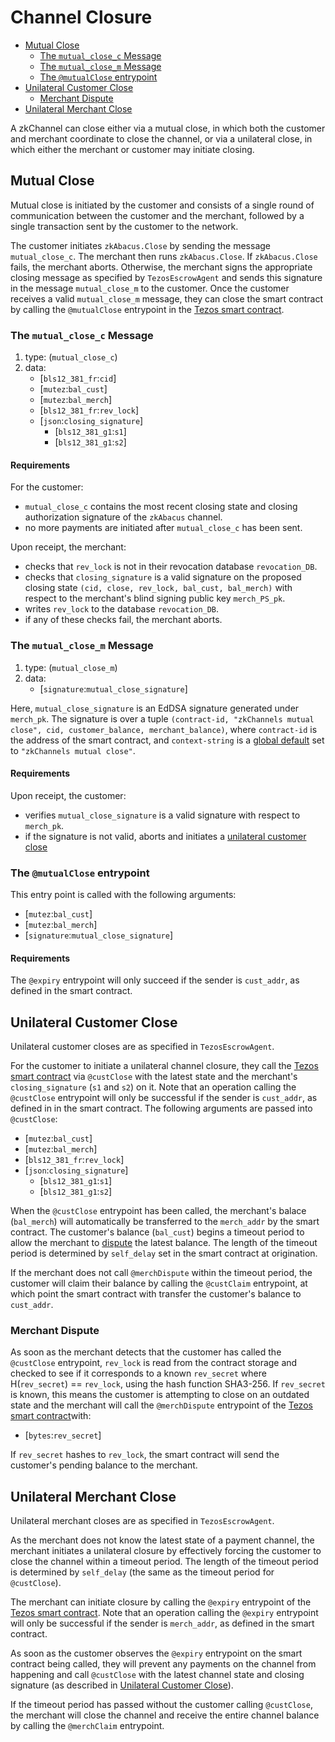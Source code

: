 # Channel Closure
  * [Mutual Close](#mutual-close)
    * [The `mutual_close_c` Message](#the-mutualclosec-message)
    * [The `mutual_close_m` Message](#the-mutualclosem-message)
    * [The `@mutualClose` entrypoint](#the-mutualclose-entrypoint)
  * [Unilateral Customer Close](#unilateral-customer-close)
    * [Merchant Dispute](#merchant-dispute)
  * [Unilateral Merchant Close](#unilateral-merchant-close)

A zkChannel can close either via a mutual close, in which both the customer and merchant coordinate to close the channel, or via a unilateral close, in which either the merchant or customer may initiate closing. 

## Mutual Close
Mutual close is initiated by the customer and consists of a single round of communication between the customer and the merchant, followed by a single transaction sent by the customer to the network. 

The customer initiates `zkAbacus.Close` by sending the message `mutual_close_c`. The merchant then runs `zkAbacus.Close`. If `zkAbacus.Close` fails, the merchant aborts. Otherwise, the merchant signs the appropriate closing message as specified by `TezosEscrowAgent` and sends this signature in the message `mutual_close_m` to the customer. Once the customer receives a valid `mutual_close_m` message, they can close the smart contract by calling the `@mutualClose` entrypoint in the [Tezos smart contract](2-contract-origination.md#tezos-smart-contract).

### The `mutual_close_c` Message

1. type: (`mutual_close_c`)
2. data: 
    * [`bls12_381_fr`:`cid`]
    * [`mutez`:`bal_cust`]
    * [`mutez`:`bal_merch`]
    * [`bls12_381_fr`:`rev_lock`]
    * [`json`:`closing_signature`]
      * [`bls12_381_g1`:`s1`]
      * [`bls12_381_g1`:`s2`]

#### Requirements

For the customer:
  -  `mutual_close_c` contains the most recent closing state and closing authorization signature of the `zkAbacus` channel.
  - no more payments are initiated after `mutual_close_c` has been sent.

Upon receipt, the merchant:
  - checks that `rev_lock` is not in their revocation database `revocation_DB`.
  - checks that `closing_signature` is a valid signature on the proposed closing state `(cid, close, rev_lock, bal_cust, bal_merch)` with respect to the merchant's blind signing public key `merch_PS_pk`.
  - writes `rev_lock` to the database `revocation_DB`.
  - if any of these checks fail, the merchant aborts.

### The `mutual_close_m` Message

1. type: (`mutual_close_m`)
2. data: 
    * [`signature`:`mutual_close_signature`]

Here, `mutual_close_signature` is an EdDSA signature generated under `merch_pk`. The signature is over a tuple `(contract-id, "zkChannels mutual close", cid, customer_balance, merchant_balance)`, where `contract-id` is the address of the smart contract, and `context-string` is a [global default](1-setup.md#global-defaults) set to `"zkChannels mutual close"`.

#### Requirements

Upon receipt, the customer:
  - verifies `mutual_close_signature` is a valid signature with respect to `merch_pk`.
  - if the signature is not valid, aborts and initiates a [unilateral customer close](##unilateral-customer-close) 

### The `@mutualClose` entrypoint
This entry point is called with the following arguments:
* [`mutez`:`bal_cust`]
* [`mutez`:`bal_merch`]
* [`signature`:`mutual_close_signature`]

#### Requirements
The `@expiry` entrypoint will only succeed if the sender is `cust_addr`, as defined in the smart contract.

## Unilateral Customer Close
Unilateral customer closes are as specified in `TezosEscrowAgent`.

For the customer to initiate a unilateral channel closure, they call the [Tezos smart contract](2-contract-origination.md#tezos-smart-contract) via `@custClose` with the latest state and the merchant's `closing_signature` (`s1` and `s2`) on it. Note that an operation calling the `@custClose` entrypoint will only be successful if the sender is `cust_addr`, as defined in in the smart contract. The following arguments are passed into `@custClose`:
* [`mutez`:`bal_cust`]
* [`mutez`:`bal_merch`]
* [`bls12_381_fr`:`rev_lock`]
* [`json`:`closing_signature`]
  * [`bls12_381_g1`:`s1`]
  * [`bls12_381_g1`:`s2`]

When the `@custClose` entrypoint has been called, the merchant's balace (`bal_merch`) will automatically be transferred to the `merch_addr` by the smart contract. The customer's balance (`bal_cust`) begins a timeout period to allow the merchant to [dispute](#merchant-dispute) the latest balance. The length of the timeout period is determined by `self_delay` set in the smart contract at origination.

If the merchant does not call `@merchDispute` within the timeout period, the customer will claim their balance by calling the `@custClaim` entrypoint, at which point the smart contract with transfer the customer's balance to `cust_addr`.

### Merchant Dispute
As soon as the merchant detects that the customer has called the `@custClose` entrypoint, `rev_lock` is read from the contract storage and checked to see if it corresponds to a known `rev_secret` where H(`rev_secret`) == `rev_lock`, using the hash function SHA3-256. If `rev_secret` is known, this means the customer is attempting to close on an outdated state and the merchant will call the `@merchDispute` entrypoint of the [Tezos smart contract](2-contract-origination.md#tezos-smart-contract)with:
* [`bytes`:`rev_secret`]

If `rev_secret` hashes to `rev_lock`, the smart contract will send the customer's pending balance to the merchant. 

## Unilateral Merchant Close
Unilateral merchant closes are as specified in `TezosEscrowAgent`.

As the merchant does not know the latest state of a payment channel, the merchant initiates a unilateral closure by effectively forcing the customer to close the channel within a timeout period. The length of the timeout period is determined by `self_delay` (the same as the timeout period for `@custClose`).

The merchant can initiate closure by calling the `@expiry` entrypoint of the [Tezos smart contract](2-contract-origination.md#tezos-smart-contract). Note that an operation calling the `@expiry` entrypoint will only be successful if the sender is `merch_addr`, as defined in the smart contract.

As soon as the customer observes the `@expiry` entrypoint on the smart contract being called, they will prevent any payments on the channel from happening and call `@custClose` with the latest channel state and closing signature (as described in [Unilateral Customer Close](#unilateral-customer-close)).

If the timeout period has passed without the customer calling `@custClose`, the merchant will close the channel and receive the entire channel balance by calling the `@merchClaim` entrypoint.
